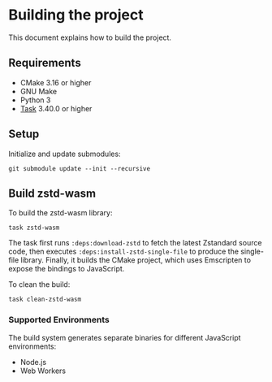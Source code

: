 # Building the project

This document explains how to build the project.

## Requirements
* CMake 3.16 or higher
* GNU Make
* Python 3
* [Task] 3.40.0 or higher

## Setup

Initialize and update submodules:

```shell
git submodule update --init --recursive
```

## Build zstd-wasm

To build the zstd-wasm library:

```shell
task zstd-wasm
```

The task first runs `:deps:download-zstd` to fetch the latest Zstandard source code, then executes
`:deps:install-zstd-single-file` to produce the single-file library. Finally, it builds the CMake
project, which uses Emscripten to expose the bindings to JavaScript.

To clean the build:

```shell
task clean-zstd-wasm
```

### Supported Environments

The build system generates separate binaries for different JavaScript environments:
- Node.js
- Web Workers

[Task]: https://taskfile.dev
